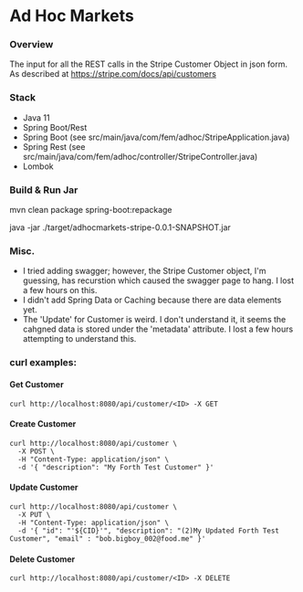 # Ad Hoc Markets 

### Overview
The input for all the REST calls in the Stripe Customer Object in json form.  As described at https://stripe.com/docs/api/customers

### Stack
* Java 11
* Spring Boot/Rest
* Spring Boot (see src/main/java/com/fem/adhoc/StripeApplication.java)
* Spring Rest (see src/main/java/com/fem/adhoc/controller/StripeController.java)
* Lombok

### Build & Run Jar

mvn clean package spring-boot:repackage

java -jar ./target/adhocmarkets-stripe-0.0.1-SNAPSHOT.jar


### Misc.

* I tried adding swagger; however, the Stripe Customer object, I'm guessing, has recurstion which 
caused the swagger page to hang. I lost a few hours on this.
* I didn't add Spring Data or Caching because there are data elements yet.
* The 'Update' for Customer is weird.  I don't understand it, it seems the cahgned data is stored under
the 'metadata' attribute. I lost a few hours attempting to understand this.

### curl examples:
 
#### Get Customer

```
curl http://localhost:8080/api/customer/<ID> -X GET 
```

#### Create Customer

```
curl http://localhost:8080/api/customer \
  -X POST \
  -H "Content-Type: application/json" \
  -d '{ "description": "My Forth Test Customer" }'   
```

#### Update Customer

```
curl http://localhost:8080/api/customer \
  -X PUT \
  -H "Content-Type: application/json" \
  -d '{ "id": "'${CID}'", "description": "(2)My Updated Forth Test Customer", "email" : "bob.bigboy_002@food.me" }'   
```

#### Delete Customer

```
curl http://localhost:8080/api/customer/<ID> -X DELETE 
```
  